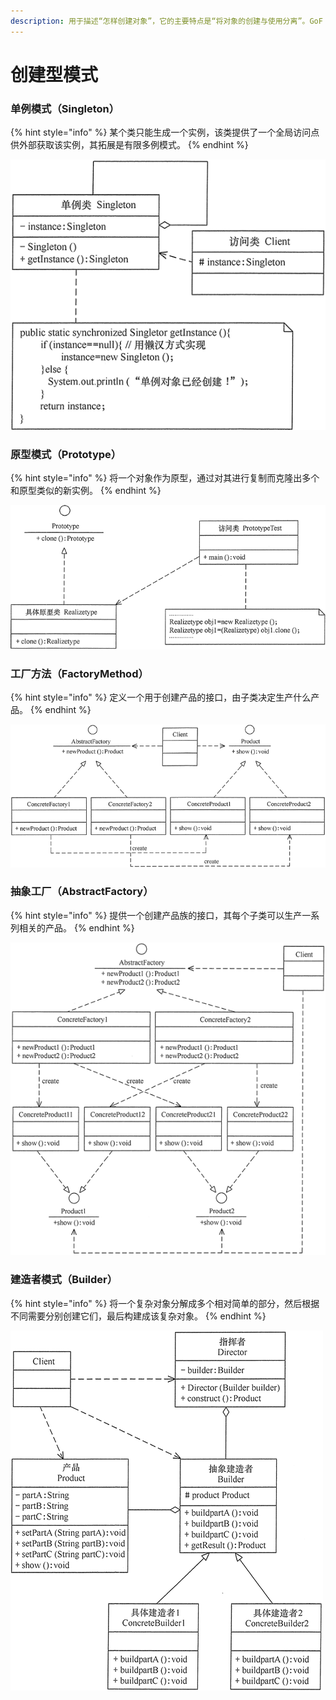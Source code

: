 ```yaml
---
description: 用于描述“怎样创建对象”，它的主要特点是“将对象的创建与使用分离”。GoF 中提供了单例、原型、工厂方法、抽象工厂、建造者等 5 种创建型模式。
---
```


# 创建型模式

### 单例模式（Singleton）

{% hint style="info" %}
某个类只能生成一个实例，该类提供了一个全局访问点供外部获取该实例，其拓展是有限多例模式。
{% endhint %}

![Singleton Class Diagram](../../.gitbook/assets/singleton.gif)

### 原型模式（Prototype）

{% hint style="info" %}
将一个对象作为原型，通过对其进行复制而克隆出多个和原型类似的新实例。
{% endhint %}

![Prototype Class Diagram](../../.gitbook/assets/prototype.gif)

### 工厂方法（FactoryMethod）

{% hint style="info" %}
定义一个用于创建产品的接口，由子类决定生产什么产品。
{% endhint %}

![FactoryMethod Class Diagram](../../.gitbook/assets/factorymethod.gif)

### 抽象工厂（AbstractFactory）

{% hint style="info" %}
提供一个创建产品族的接口，其每个子类可以生产一系列相关的产品。
{% endhint %}

![Abstract Factory Class Diagram](../../.gitbook/assets/image%20%281%29.png)

### 建造者模式（Builder）

{% hint style="info" %}
将一个复杂对象分解成多个相对简单的部分，然后根据不同需要分别创建它们，最后构建成该复杂对象。
{% endhint %}

![Builder Class Diagram](../../.gitbook/assets/image%20%2811%29.png)

